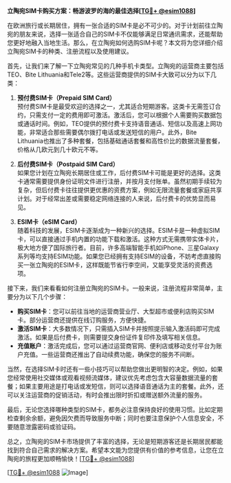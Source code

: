 **立陶宛SIM卡购买方案：畅游波罗的海的最佳选择[[TG💪+ @esim1088](https://t.me/s/esim1088)]**

在欧洲旅行或长期居住，拥有一张合适的SIM卡是必不可少的。对于计划前往立陶宛的朋友来说，选择一张适合自己的SIM卡不仅能够满足日常通讯需求，还能帮助您更好地融入当地生活。那么，在立陶宛如何选购SIM卡呢？本文将为您详细介绍立陶宛SIM卡的种类、注册流程以及使用建议。

首先，让我们来了解一下立陶宛常见的几种手机卡类型。立陶宛的运营商主要包括TEO、Bite Lithuania和Tele2等。这些运营商提供的SIM卡大致可以分为以下几类：

1. **预付费SIM卡（Prepaid SIM Card）**  
   预付费SIM卡是最受欢迎的选择之一，尤其适合短期游客。这类卡无需签订合约，只需支付一定的费用即可激活。激活后，您可以根据个人需要购买数据包或通话时间。例如，TEO提供的预付费卡支持语音通话、短信以及高速上网功能，非常适合那些需要偶尔拨打电话或发送短信的用户。此外，Bite Lithuania也推出了多种套餐，包括基础通话套餐和高性价比的数据流量套餐，价格从几欧元到几十欧元不等。

2. **后付费SIM卡（Postpaid SIM Card）**  
   如果您计划在立陶宛长期居住或工作，后付费SIM卡可能是更好的选择。这类卡通常需要提供身份证明文件进行注册，并按月支付账单。虽然初期手续较为复杂，但后付费卡往往提供更优惠的资费方案，例如无限流量套餐或家庭共享计划。对于经常出差或需要稳定网络连接的人来说，后付费卡的优势显而易见。

3. **ESIM卡（eSIM Card）**  
   随着科技的发展，ESIM卡逐渐成为一种新兴的选择。ESIM卡是一种虚拟SIM卡，可以直接通过手机内置的功能下载和激活。这种方式无需携带实体卡片，极大地方便了国际旅行者。目前，许多高端智能手机如iPhone、三星Galaxy系列等均支持ESIM功能。如果您已经拥有支持ESIM的设备，不妨考虑直接购买一张立陶宛的ESIM卡，这样既能节省行李空间，又能享受灵活的资费选项。

接下来，我们来看看如何注册立陶宛的SIM卡。一般来说，注册流程非常简单，主要分为以下几个步骤：

- **购买SIM卡**：您可以前往当地的运营商营业厅、大型超市或便利店购买SIM卡。部分运营商还提供在线订购服务，方便快捷。
- **激活SIM卡**：大多数情况下，只需插入SIM卡并按照提示输入激活码即可完成激活。如果是后付费卡，则需要提交身份证件复印件及填写相关信息。
- **充值账户**：激活完成后，您可以通过运营商官网、便利店或移动支付平台为账户充值。一些运营商还推出了自动续费功能，确保您的服务不间断。

当然，在选择SIM卡时还有一些小技巧可以帮助您做出更明智的决定。例如，如果您经常使用社交媒体或观看视频流媒体，建议优先考虑包含大容量数据流量的套餐；如果主要用途是打电话或发短信，则可以选择语音通话为主的套餐。此外，还可以关注运营商的促销活动，有时会推出限时折扣或赠送额外流量的服务。

最后，无论您选择哪种类型的SIM卡，都务必注意保持良好的使用习惯。比如定期检查剩余余额，避免因欠费而导致服务中断；同时也要注意保护个人信息安全，不要随意泄露密码或验证码。

总之，立陶宛的SIM卡市场提供了丰富的选择，无论是短期游客还是长期居民都能找到符合自己需求的解决方案。希望本文能为您提供有价值的参考信息，让您在立陶宛的旅程更加顺畅愉快！[[TG💪+ @esim1088](https://t.me/s/esim1088)]

[[TG💪+ @esim1088](https://t.me/s/esim1088) ![Image](https://i.postimg.cc/4NQfJmqS/Snipaste-2025-05-13-00-14-12.png)]